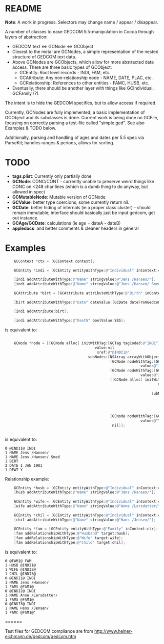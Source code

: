 # README #

**Note**: A work in progress. Selectors may change name / appear / disappear.

A number of classes to ease GEDCOM 5.5-manipulation in Cocoa through layers of abstraction:

* GEDCOM text <=> GCNode <=> GCObject
* Closest to the metal are GCNodes, a simple representation of the nested structure of GEDCOM text data.
* Above GCNodes are GCObjects, which allow for more abstracted data access. There are three basic types of GCObject:
  * GCEntity: Root level records - INDI, FAM, etc.
  * GCAttribute: Any non-relationship node - NAME, DATE, PLAC, etc.
  * GCRelationship: References to other entities - FAMC, HUSB, etc.
* Eventually, there should be another layer with things like GCIndividual, GCFamily (?).

The intent is to hide the GEDCOM specifics, but to allow access if required.

Currently, GCNodes are fully implemented; a basic implementation of GCObject and its subclasses is done. Current work is being done on GCFile, focusing on correctly parsing a test-file called "simple.ged". See also Examples & TODO below.

Additionally, parsing and handling of ages and dates per 5.5 spec via ParseKit; handles ranges & periods, allows for sorting.


# TODO #

* **tags.plist**: Currently only partially done
* **GCNode**: CONC/CONT - currently unable to preserve weird things like CONC on <248 char lines (which is a dumb thing to do anyway, but allowed in spec)
* **GCMutableNode**: Mutable version of GCNode
* **GCValue**: better type coercions; some currently return nil.
* **GCDate**: better hiding of internals (ie a proper class cluster) - should remain immutable; interface should basically just be input gedcom, get out instance.
* **GCAge/GCDate**: calculations (ie age = dateA - dateB)
* **appledocs**: and better comments & cleaner headers in general


# Examples #

``` objective-c
	GCContext *ctx = [GCContext context];
	
    GCEntity *indi = [GCEntity entityWithType:@"Individual" inContext:ctx];
	
	[indi addAttributeWithType:@"Name" stringValue:@"Jens /Hansen/"];
	[indi addAttributeWithType:@"Name" stringValue:@"Jens /Hansen/ Smed"];
    
	GCAttribute *birt = [GCAttribute attributeWithType:@"Birth" inContext:ctx];
    
	[birt addAttributeWithType:@"Date" dateValue:[GCDate dateFromGedcom:@"1 JAN 1901"]];
    
    [indi addAttribute:birt];
    
    [indi addAttributeWithType:@"Death" boolValue:YES];
```

is equivalent to:

``` objective-c

    GCNode *node = [[GCNode alloc] initWithTag:[GCTag tagCoded:@"INDI"] 
                                         value:nil
                                          xref:@"@INDI1@"
                                      subNodes:[NSArray arrayWithObjects:
                                                [GCNode nodeWithTag:[GCTag tagCoded:@"NAME"] 
                                                              value:@"Jens /Hansen/ Smed"],
                                                [GCNode nodeWithTag:[GCTag tagCoded:@"NAME"] 
                                                              value:@"Jens /Hansen/"],
                                                [[GCNode alloc] initWithTag:[GCTag tagCoded:@"BIRT"] 
                                                                      value:nil
                                                                       xref:nil
                                                                   subNodes:[NSArray arrayWithObjects:
                                                                             [GCNode nodeWithTag:[GCTag tagCoded:@"DATE"]
                                                                                                           value:@"1 JAN 1901"],
                                                                              nil]
                                                                             ],
                                                [GCNode nodeWithTag:[GCTag tagCoded:@"DEAT"] 
                                                              value:@"Y"],
                                                 nil]];
    

```

is equivalent to:

```
0 @INDI1@ INDI
1 NAME Jens /Hansen/
1 NAME Jens /Hansen/ Smed
1 BIRT
2 DATE 1 JAN 1901
1 DEAT Y
```

Relationship example:

```objective-c
	GCEntity *husb = [GCEntity entityWithType:@"Individual" inContext:ctx];
	[husb addAttributeWithType:@"Name" stringValue:@"Jens /Hansen/"];
	
	GCEntity *wife = [GCEntity entityWithType:@"Individual" inContext:ctx];
	[wife addAttributeWithType:@"Name" stringValue:@"Anne /Larsdatter/"];
	
	GCEntity *chil = [GCEntity entityWithType:@"Individual" inContext:ctx];
	[chil addAttributeWithType:@"Name" stringValue:@"Hans /Jensen/"];
	
    GCEntity *fam = [GCEntity entityWithType:@"Family" inContext:ctx];
	[fam addRelationshipWithType:@"Husband" target:husb];
	[fam addRelationshipWithType:@"Wife" target:wife];
	[fam addRelationshipWithType:@"Child" target:chil];
```

is equivalent to:

```
0 @FAM1@ FAM
1 HUSB @INDI1@
1 WIFE @INDI2@
1 CHIL @INDI3@
0 @INDI1@ INDI
1 NAME Jens /Hansen/
1 FAMS @FAM1@
0 @INDI2@ INDI
1 NAME Anne /Larsdatter/
1 FAMS @FAM1@
0 @INDI3@ INDI
1 NAME Hans /Jensen/
1 FAMC @FAM1@"
```

======

Test files for GEDCOM compliance are from http://www.heiner-eichmann.de/gedcom/gedcom.htm
